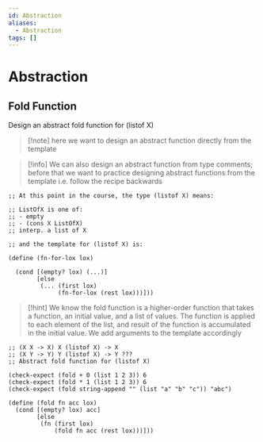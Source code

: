 ```yaml
---
id: Abstraction
aliases:
  - Abstraction
tags: []
---
```


# Abstraction

## Fold Function
Design an abstract fold function for (listof X)
> [!note] here we want to design an abstract function directly from the template

> [!info] We can also design an abstract function from type comments; before that we want to practice designing abstract functions from the template i.e. follow the recipe backwards 

```racket
;; At this point in the course, the type (listof X) means:

;; ListOfX is one of:
;; - empty
;; - (cons X ListOfX)
;; interp. a list of X

;; and the template for (listof X) is:

(define (fn-for-lox lox)

  (cond [(empty? lox) (...)]
        [else
         (... (first lox)
              (fn-for-lox (rest lox)))]))
```

> [!hint] We know the fold function is a higher-order function that takes a function, an initial value, and a list of values. The function is applied to each element of the list, and result of the function is accumulated in the initial value.
> We add arguments to the template accordingly

```racket
;; (X X -> X) X (listof X) -> X
;; (X Y -> Y) Y (listof X) -> Y ???
;; Abstract fold function for (listof X)

(check-expect (fold + 0 (list 1 2 3)) 6
(check-expect (fold * 1 (list 1 2 3)) 6
(check-expect (fold string-append "" (list "a" "b" "c")) "abc")

(define (fold fn acc lox)
  (cond [(empty? lox) acc]
        [else
         (fn (first lox)
             (fold fn acc (rest lox)))]))
```
